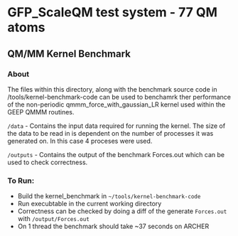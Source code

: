 # GFP_ScaleQM test system - 77 QM atoms

## QM/MM Kernel Benchmark

### About

The files within this directory, along with the benchmark source code in /tools/kernel-benchmark-code can be used to benchamrk ther performance of the non-periodic qmmm_force_with_gaussian_LR kernel used within the GEEP QMMM routines. 



``/data`` - Contains the input data required for running the kernel. The size of the data to be read in is dependent on the number of processes it was generated on. In this case 4 proceses were used.

``/outputs`` - Contains the output of the benchmark Forces.out which can be used to check correctness.




### To Run: 

* Build the kernel_benchmark in ``~/tools/kernel-benchmark-code``
* Run execubtable in the current working directory
* Correctness can be checked by doing a diff of the generate ``Forces.out`` with ``/output/Forces.out``
* On 1 thread the benchmark should take ~37 seconds on ARCHER
